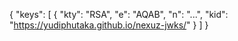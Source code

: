 {
  "keys": [
    {
      "kty": "RSA",
      "e": "AQAB",
      "n": "...",
      "kid": "https://yudiphutaka.github.io/nexuz-jwks/"
    }
  ]
}
